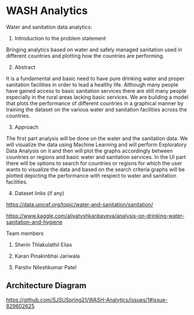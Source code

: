 # WASH Analytics
Water and sanitation data analytics:

1. Introduction to the problem statement

Bringing analytics based on water and safely managed sanitation used in different countries and plotting how the countries are performing. 

2. Abstract

It is a fundamental and basic need to have pure drinking water and proper sanitation facilities in order to lead a healthy life. Although many people have gained access to basic sanitation services there are still many people especially in the rural areas lacking basic services. We are building a model that plots the performance of different countries in a graphical manner by training the dataset on the various water and sanitation facilities across the countries.

3. Approach

The first part analysis will be done on the water and the sanitation data. We will visualize the data using Machine Learning and will perform Exploratory Data Analysis on it and then will plot the graphs accordingly between countries or regions and basic water and sanitation services. In the UI part there will be options to search for countries or regions for which the user wants to visualize the data and based on the search criteria graphs will be plotted depicting the performance with respect to water and sanitation facilities.

4. Dataset links (if any)

https://data.unicef.org/topic/water-and-sanitation/sanitation/

https://www.kaggle.com/aliyatyshkanbayeva/analysis-on-drinking-water-sanitation-and-hygiene

Team members

1. Sherin Thlakulathil Elias

2. Karan Pinakinbhai Jariwala

3. Parshv Nileshkumar Patel

## Architecture Diagram 
https://github.com/SJSUSpring21/WASH-Analytics/issues/1#issue-829602625

